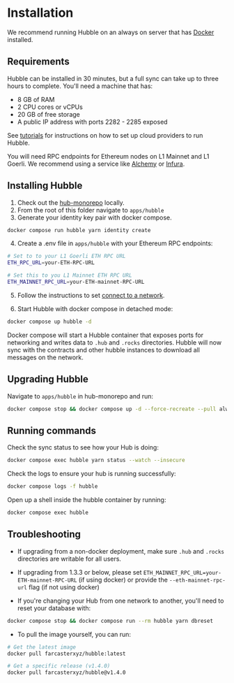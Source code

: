 # Installation

We recommend running Hubble on an always on server that has [Docker](https://docs.docker.com/desktop/install/linux-install/) installed. 

## Requirements

Hubble can be installed in 30 minutes, but a full sync can take up to three hours to complete. You'll need a machine that has: 

- 8 GB of RAM
- 2 CPU cores or vCPUs
- 20 GB of free storage
- A public IP address with ports 2282 - 2285 exposed

See [tutorials](./tutorials.html) for instructions on how to set up cloud providers to run Hubble.

You will need RPC endpoints for Ethereum nodes on L1 Mainnet and L1 Goerli. We recommend using a service like [Alchemy](https://www.alchemy.com/) or [Infura](https://www.infura.io/).



## Installing Hubble

1. Check out the [hub-monorepo](https://github.com/farcasterxyz/hub-monorepo) locally.
2. From the root of this folder navigate to `apps/hubble`
3. Generate your identity key pair with docker compose.

```bash
docker compose run hubble yarn identity create
```

4. Create a .env file in `apps/hubble` with your Ethereum RPC endpoints:

```bash
# Set to to your L1 Goerli ETH RPC URL
ETH_RPC_URL=your-ETH-RPC-URL

# Set this to you L1 Mainnet ETH RPC URL
ETH_MAINNET_RPC_URL=your-ETH-mainnet-RPC-URL
```

5. Follow the instructions to set [connect to a network](./networks.md).

6. Start Hubble with docker compose in detached mode:

```bash
docker compose up hubble -d
``` 

Docker compose will start a Hubble container that exposes ports for networking and writes data to `.hub` and `.rocks` directories. Hubble will now sync with the contracts and other hubble instances to download all messages on the network. 

## Upgrading Hubble

Navigate to `apps/hubble` in hub-monorepo and run: 

```bash
docker compose stop && docker compose up -d --force-recreate --pull always
```

## Running commands

Check the sync status to see how your Hub is doing:

```bash
docker compose exec hubble yarn status --watch --insecure
```

Check the logs to ensure your hub is running successfully:

```bash
docker compose logs -f hubble
```

Open up a shell inside the hubble container by running:

```bash
docker compose exec hubble
```

## Troubleshooting

- If upgrading from a non-docker deployment, make sure `.hub` and `.rocks` directories are writable for all users.

- If upgrading from 1.3.3 or below, please set `ETH_MAINNET_RPC_URL=your-ETH-mainnet-RPC-URL` (if using docker) or provide the `--eth-mainnet-rpc-url` flag (if not using docker)

- If you're changing your Hub from one network to another, you'll need to reset your database with:  

```bash
docker compose stop && docker compose run --rm hubble yarn dbreset
```


- To pull the image yourself, you can run:

```bash
# Get the latest image
docker pull farcasterxyz/hubble:latest

# Get a specific release (v1.4.0)
docker pull farcasterxyz/hubble@v1.4.0
```
